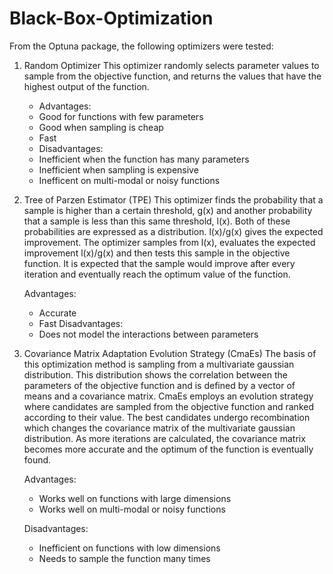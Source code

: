 # Black-Box-Optimization

From the Optuna package, the following optimizers were tested:

1. Random Optimizer 
    This optimizer randomly selects parameter values to sample from the objective function, and returns the values that
    have the highest output of the function. 
    
    - Advantages:
	- Good for functions with few parameters
	- Good when sampling is cheap 
	- Fast   
    - Disadvantages:
	- Inefficient when the function has many parameters
	- Inefficient when sampling is expensive
	- Inefficent on multi-modal or noisy functions 

2. Tree of Parzen Estimator (TPE)
    This optimizer finds the probability that a sample is higher than a certain threshold, g(x) and another probability that a
    sample is less than this same threshold, l(x). Both of these probabilities are expressed as a distribution. l(x)/g(x) gives
    the expected improvement. The optimizer samples from l(x), evaluates the expected improvement l(x)/g(x) and then tests this
    sample in the objective function. It is expected that the sample would improve after every iteration and eventually reach
    the optimum value of the function. 

    Advantages:
	- Accurate
	- Fast 
    Disadvantages:
	- Does not model the interactions between parameters   
    

3. Covariance Matrix Adaptation Evolution Strategy (CmaEs) 
    The basis of this optimization method is sampling from a multivariate gaussian distribution. This distribution 
    shows the correlation between the parameters of the objective function and is defined by a vector 
    of means and a covariance matrix. CmaEs employs an evolution strategy where candidates are sampled from the
    objective function and ranked according to their value. The best candidates undergo recombination which changes
    the covariance matrix of the multivariate gaussian distribution. As more iterations are calculated, the covariance matrix
    becomes more accurate and the optimum of the function is eventually found. 

    Advantages:
	- Works well on functions with large dimensions  
	- Works well on multi-modal or noisy functions
    
    Disadvantages:
	- Inefficient on functions with low dimensions 
	- Needs to sample the function many times     
